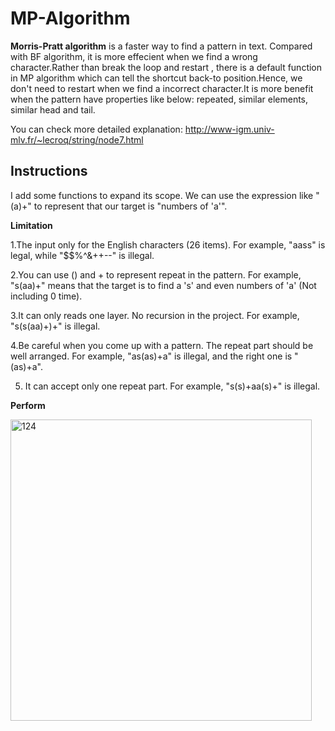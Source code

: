 # MP-Algorithm

**Morris-Pratt algorithm** is a faster way to find a pattern in text. Compared with BF algorithm, it is more effecient when we find a wrong character.Rather than break the loop and restart , there is a default function in MP algorithm which can tell the shortcut back-to position.Hence, we don't need to restart when we find a incorrect character.It is more benefit when the pattern have properties like below: repeated, similar elements, similar head and tail.

You can check more detailed explanation: http://www-igm.univ-mlv.fr/~lecroq/string/node7.html 

## Instructions
I add some functions to expand its scope. We can use the expression like "(a)+" to represent that our target is "numbers of 'a'".

**Limitation**

1.The input only for the English characters (26 items). For example, "aass" is legal, while "$$%^&++--" is illegal.

2.You can use () and + to represent repeat in the pattern. For example, "s(aa)+" means that the target is to find a 's' and even numbers of 'a' (Not including 0 time).

3.It can only reads one layer. No recursion in the project. For example, "s(s(aa)+)+" is illegal.

4.Be careful when you come up with a pattern. The repeat part should be well arranged. For example, "as(as)+a" is illegal, and the right one is "(as)+a".

5. It can accept only one repeat part. For example, "s(s)+aa(s)+" is illegal.

**Perform**

<img width="482" alt="124" src="https://user-images.githubusercontent.com/41135423/44641850-c4e49400-a9fb-11e8-80be-0ce39859e94b.png">
